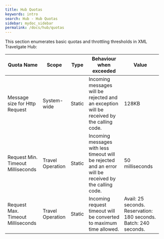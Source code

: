 ```yaml
---
title: Hub Quotas
keywords: intro
search: Hub - Hub Quotas
sidebar: mydoc_sidebar
permalink: /docs/hub/quotas
---
```


This section enumerates basic quotas and throttling thresholds in XML
Travelgate Hub: 



| **Quota Name** | **Scope** | **Type** | **Behaviour when exceeded** | **Value** |
| -------------- | --------- | -------- | --------------------------- | --------- |
| Message size for Http Request | System-wide | Static | Incoming messages will be rejected and an exception will be received by the calling code. | 128KB
| Request Min. Timeout Milliseconds | Travel Operation | Static | Incoming messages with less timeout will be rejected and an error will be received by the calling code. | 50 milliseconds |
| Request Max. Timeout Milliseconds | Travel Operation | Static | Incoming request timeout will be converted to maximum time allowed. | Avail: 25 seconds. Reservation: 180 seconds. Batch: 240 seconds. |


